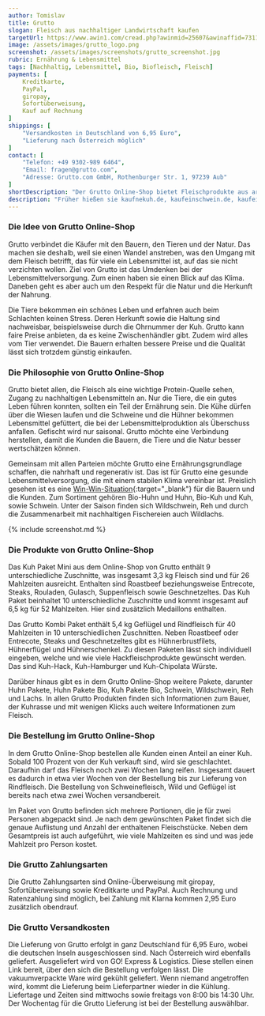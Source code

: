 ```yaml
---
author: Tomislav
title: Grutto
slogan: Fleisch aus nachhaltiger Landwirtschaft kaufen
targetUrl: https://www.awin1.com/cread.php?awinmid=25607&awinaffid=731132
image: /assets/images/grutto_logo.png
screenshot: /assets/images/screenshots/grutto_screenshot.jpg
rubric: Ernährung & Lebensmittel
tags: [Nachhaltig, Lebensmittel, Bio, Biofleisch, Fleisch]
payments: [
    Kreditkarte,
    PayPal,
    giropay,
    Sofortüberweisung,
    Kauf auf Rechnung
]
shippings: [
    "Versandkosten in Deutschland von 6,95 Euro",
    "Lieferung nach Österreich möglich"
]
contact: [
    "Telefon: +49 9302-989 6464",
    "Email: fragen@grutto.com",
    "Adresse: Grutto.com GmbH, Rothenburger Str. 1, 97239 Aub"
]
shortDescription: "Der Grutto Online-Shop bietet Fleischprodukte aus artgerechten Haltungsform sowie mit nachweisbarer Herkunft bei fairen Preisen für die Bauer und die Käufer."
description: "Früher hießen sie kaufnekuh.de, kaufeinschwein.de, kaufeinhuhn.de und Crowdbutching.com. Heute gibt es ein neues Design, einen neuen Namen, ein größer werdendes Netzwerk, aber immer noch die altbewährte Qualität."
---
```


### Die Idee von Grutto Online-Shop

Grutto verbindet die Käufer mit den Bauern, den Tieren und der Natur. Das machen sie deshalb, weil sie einen Wandel anstreben, was den Umgang mit dem Fleisch betrifft, das für viele ein Lebensmittel ist, auf das sie nicht verzichten wollen. Ziel von Grutto ist das Umdenken bei der Lebensmittelversorgung. Zum einen haben sie einen Blick auf das Klima. Daneben geht es aber auch um den Respekt für die Natur und die Herkunft der Nahrung.

Die Tiere bekommen ein schönes Leben und erfahren auch beim Schlachten keinen Stress. Deren Herkunft sowie die Haltung sind nachweisbar, beispielsweise durch die Ohrnummer der Kuh. Grutto kann faire Preise anbieten, da es keine Zwischenhändler gibt. Zudem wird alles vom Tier verwendet. Die Bauern erhalten bessere Preise und die Qualität lässt sich trotzdem günstig einkaufen.

### Die Philosophie von Grutto Online-Shop

Grutto bietet allen, die Fleisch als eine wichtige Protein-Quelle sehen, Zugang zu nachhaltigen Lebensmitteln an. Nur die Tiere, die ein gutes Leben führen konnten, sollten ein Teil der Ernährung sein. Die Kühe dürfen über die Wiesen laufen und die Schweine und die Hühner bekommen Lebensmittel gefüttert, die bei der Lebensmittelproduktion als Überschuss anfallen. Gefischt wird nur saisonal. Grutto möchte eine Verbindung herstellen, damit die Kunden die Bauern, die Tiere und die Natur besser wertschätzen können.

Gemeinsam mit allen Parteien möchte Grutto eine Ernährungsgrundlage schaffen, die nahrhaft und regenerativ ist. Das ist für Grutto eine gesunde Lebensmittelversorgung, die mit einem stabilen Klima vereinbar ist. Preislich gesehen ist es eine [Win-Win-Situation](https://www.kaufnekuh.de/de/mission){:target="_blank"} für die Bauern und die Kunden. Zum Sortiment gehören Bio-Huhn und Huhn, Bio-Kuh und Kuh, sowie Schwein. Unter der Saison finden sich Wildschwein, Reh und durch die Zusammenarbeit mit nachhaltigen Fischereien auch Wildlachs.

{% include screenshot.md %}

### Die Produkte von Grutto Online-Shop

Das Kuh Paket Mini aus dem Online-Shop von Grutto enthält 9 unterschiedliche Zuschnitte, was insgesamt 3,3 kg Fleisch sind und für 26 Mahlzeiten ausreicht. Enthalten sind Roastbeef beziehungsweise Entrecote, Steaks, Rouladen, Gulasch, Suppenfleisch sowie Geschnetzeltes. Das Kuh Paket beinhaltet 10 unterschiedliche Zuschnitte und kommt insgesamt auf 6,5 kg für 52 Mahlzeiten. Hier sind zusätzlich Medaillons enthalten.

Das Grutto Kombi Paket enthält 5,4 kg Geflügel und Rindfleisch für 40 Mahlzeiten in 10 unterschiedlichen Zuschnitten. Neben Roastbeef oder Entrecote, Steaks und Geschnetzeltes gibt es Hühnerbrustfilets, Hühnerflügel und Hühnerschenkel. Zu diesen Paketen lässt sich individuell eingeben, welche und wie viele Hackfleischprodukte gewünscht werden. Das sind Kuh-Hack, Kuh-Hamburger und Kuh-Chipolata Würste.

Darüber hinaus gibt es in dem Grutto Online-Shop weitere Pakete, darunter Huhn Pakete, Huhn Pakete Bio, Kuh Pakete Bio, Schwein, Wildschwein, Reh und Lachs. In allen Grutto Produkten finden sich Informationen zum Bauer, der Kuhrasse und mit wenigen Klicks auch weitere Informationen zum Fleisch.

### Die Bestellung im Grutto Online-Shop

In dem Grutto Online-Shop bestellen alle Kunden einen Anteil an einer Kuh. Sobald 100 Prozent von der Kuh verkauft sind, wird sie geschlachtet. Daraufhin darf das Fleisch noch zwei Wochen lang reifen. Insgesamt dauert es dadurch in etwa vier Wochen von der Bestellung bis zur Lieferung von Rindfleisch. Die Bestellung von Schweinefleisch, Wild und Geflügel ist bereits nach etwa zwei Wochen versandbereit.

Im Paket von Grutto befinden sich mehrere Portionen, die je für zwei Personen abgepackt sind. Je nach dem gewünschten Paket findet sich die genaue Auflistung und Anzahl der enthaltenen Fleischstücke. Neben dem Gesamtpreis ist auch aufgeführt, wie viele Mahlzeiten es sind und was jede Mahlzeit pro Person kostet.

### Die Grutto Zahlungsarten

Die Grutto Zahlungsarten sind Online-Überweisung mit giropay, Sofortüberweisung sowie Kreditkarte und PayPal. Auch Rechnung und Ratenzahlung sind möglich, bei Zahlung mit Klarna kommen 2,95 Euro zusätzlich obendrauf.

### Die Grutto Versandkosten

Die Lieferung von Grutto erfolgt in ganz Deutschland für 6,95 Euro, wobei die deutschen Inseln ausgeschlossen sind. Nach Österreich wird ebenfalls geliefert. Ausgeliefert wird von GO! Express & Logistics. Diese stellen einen Link bereit, über den sich die Bestellung verfolgen lässt. Die vakuumverpackte Ware wird gekühlt geliefert. Wenn niemand angetroffen wird, kommt die Lieferung beim Lieferpartner wieder in die Kühlung. Liefertage und Zeiten sind mittwochs sowie freitags von 8:00 bis 14:30 Uhr. Der Wochentag für die Grutto Lieferung ist bei der Bestellung auswählbar.